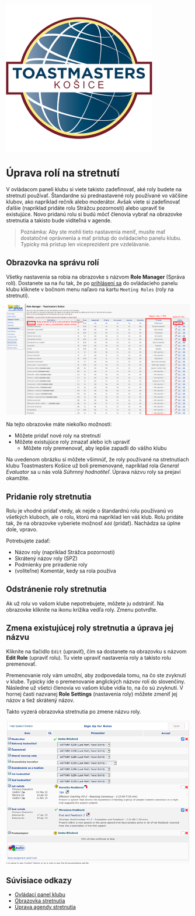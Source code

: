 ![Logo Toastmasters Košice][logo]
# Úprava rolí na stretnutí
V ovládacom paneli klubu si viete takisto zadefinovať, aké roly budete na stretnutí používať. Štandardne sú prednastavené roly používané vo väčšine klubov, ako napríklad rečník alebo moderátor. Avšak viete si zadefinovať ďalšie (napríklad pridáte rolu Strážcu pozornosti) alebo upraviť tie existujúce. Novo pridanú rolu si budú môcť členovia vybrať na obrazovke stretnutia a takisto bude viditeľná v agende.

> Poznámka: Aby ste mohli tieto nastavenia meniť, musíte mať dostatočné oprávnenia a mať prístup do ovládacieho panelu klubu. Typicky má prístup len viceprezident pre vzdelávanie.

## Obrazovka na správu rolí
Všetky nastavenia sa robia na obrazovke s názvom **Role Manager** (Správa rolí). Dostanete sa na ňu tak, že po [prihlásení sa][ovladaci-panel-klubu] do ovládacieho panelu klubu kliknete v bočnom menu naľavo na kartu `Meeting Roles` (roly na stretnutí).

![Správa rolí na stretnutí][sprava-roli-na-stretnuti]

Na tejto obrazovke máte niekoľko možností:
- Môžete pridať nové roly na stretnutí
- Môžete existujúce roly zmazať alebo ich upraviť
    - Môžete roly premenovať, aby lepšie zapadli do vášho klubu

Na uvedenom obrázku si môžete všimnúť, že roly používané na stretnutiach klubu Toastmasters Košice už boli premenované, napríklad rola *General Evaluator* sa u nás volá *Súhrnný hodnotiteľ*. Úprava názvu roly sa prejaví okamžite.

## Pridanie roly stretnutia
Rolu je vhodné pridať vtedy, ak nejde o štandardnú rolu používanú vo všetkých kluboch, ale o rolu, ktorú má napríklad len váš klub. Rolu pridáte tak, že na obrazovke vyberiete možnosť `Add` (pridať). Nachádza sa úplne dole, vpravo.

Potrebujete zadať:
- Názov roly (napríklad Strážca pozornosti)
- Skrátený názov roly (SPZ)
- Podmienky pre priradenie roly
- (voliteľne) Komentár, kedy sa rola používa

## Odstránenie roly stretnutia
Ak už rolu vo vašom klube nepotrebujete, môžete ju odstrániť. Na obrazovke kliknite na ikonu krížika vedľa roly. Zmenu potvrďte.

## Zmena existujúcej roly stretnutia a úprava jej názvu
Kliknite na tlačidlo `Edit` (upraviť), čím sa dostanete na obrazovku s názvom **Edit Role** (upraviť rolu). Tu viete upraviť nastavenia roly a takisto rolu premenovať.

Premenovanie roly vám umožní, aby zodpovedala tomu, na čo ste zvyknutí v klube. Typicky ide o premenovanie anglických názvov rolí do slovenčiny. Následne už všetci členovia vo vašom klube vidia to, na čo sú zvyknutí. V hornej časti nazvanej **Role Settings** (nastavenia roly) môžete zmeniť jej názov a tiež skrátený názov.

Takto vyzerá obrazovka stretnutia po zmene názvu roly.

![Roly stretnutia v slovenčine][roly-stretnutia-v-slovencine]

## Súvisiace odkazy
- [Ovládací panel klubu][ovladaci-panel-klubu]
- [Obrazovka stretnutia][obrazovka-stretnutia]
- [Úprava agendy stretnutia][uprava-agendy-stretnutia]

[logo]: https://github.com/toastmasters-kosice/graficke-podklady/raw/main/Log%C3%A1/%C5%A0tandardn%C3%A9%20zmen%C5%A1en%C3%A9%20logo%20TMKE.png "Logo Toastmasters Košice"
[sprava-roli-na-stretnuti]: https://github.com/toastmasters-kosice/graficke-podklady/raw/main/Sn%C3%ADmky%20obrazovky/easy-Speak/Ovl%C3%A1dac%C3%AD%20panel%20klubu/Spr%C3%A1va%20rol%C3%AD%20na%20stretnut%C3%AD.png "Správa rolí na stretnutí"
[roly-stretnutia-v-slovencine]: https://github.com/toastmasters-kosice/graficke-podklady/raw/main/Sn%C3%ADmky%20obrazovky/easy-Speak/Ovl%C3%A1dac%C3%AD%20panel%20klubu/Role%20stretnutia%20v%20sloven%C4%8Dine.png "Roly stretnutia v slovenčine"
[ovladaci-panel-klubu]: 001%20Ovl%C3%A1dac%C3%AD%20panel%20klubu.md "Ovládací panel klubu"
[obrazovka-stretnutia]: ../Spr%C3%A1va%20stretnutia/001%20Obrazovka%20stretnutia.md "Obrazovka stretnutia"
[uprava-agendy-stretnutia]: ../Spr%C3%A1va%20stretnutia/002%20%C3%9Aprava%20agendy%20stretnutia.md "Úprava agendy stretnutia"